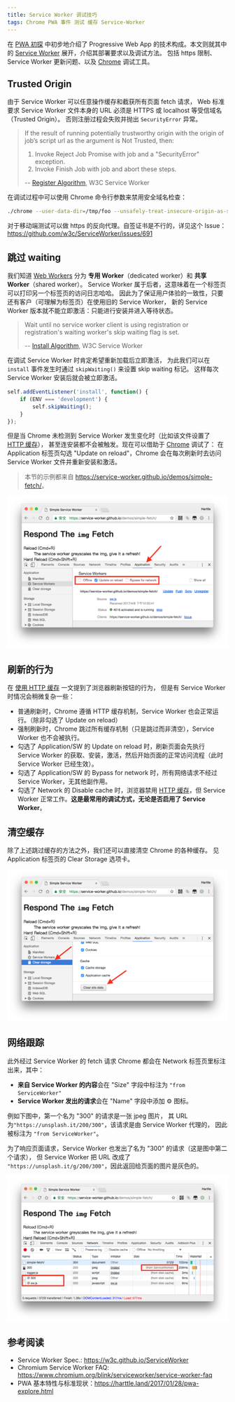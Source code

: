 ```yaml
---
title: Service Worker 调试技巧
tags: Chrome PWA 事件 测试 缓存 Service-Worker
---
```


在 [PWA 初探](/2017/01/28/pwa-explore.html) 中初步地介绍了 Progressive Web App
的技术构成。本文则就其中的 [Service Worker][sw] 展开，介绍其部署要求以及调试方法。
包括 https 限制、Service Worker 更新问题、以及 [Chrome][chrome] 调试工具。

<!--more-->

## Trusted Origin

由于 Service Worker 可以任意操作缓存和截获所有页面 fetch 请求，
Web 标准要求 Service Worker 文件本身的 URL 必须是 HTTPS 或 localhost 等受信域名（Trusted Origin）。
否则注册过程会失败并抛出 `SecurityError` 异常。

> If the result of running potentially trustworthy origin with the origin of job’s script url as the argument is Not Trusted, then:
>
> 1. Invoke Reject Job Promise with job and a "SecurityError" exception.
> 2. Invoke Finish Job with job and abort these steps.
>
> -- [Register Algorithm][register-algo], W3C Service Worker

在调试过程中可以使用 Chrome 命令行参数来禁用安全域名检查：

```bash
./chrome --user-data-dir=/tmp/foo --unsafely-treat-insecure-origin-as-secure=http://your.insecure.site
```

对于移动端测试可以做 https 的反向代理。自签证书是不行的，详见这个 Issue：
<https://github.com/w3c/ServiceWorker/issues/691>

## 跳过 waiting

我们知道 [Web Workers][web-worker] 分为 **专用 Worker**（dedicated worker）和 **共享 Worker**（shared worker）。
Service Worker 属于后者，这意味着在一个标签页可以打印另一个标签页的访问日志哈哈。
因此为了保证用户体验的一致性，只要还有客户（可理解为标签页）在使用旧的 Service Worker，
新的 Service Worker 版本就不能立即激活：只能进行安装并进入等待状态。

> Wait until no service worker client is using registration or registration's waiting worker's skip waiting flag is set.
>
> -- [Install Algorithm][install-algo], W3C Service Worker

在调试 Service Worker 时肯定希望重新加载后立即激活，
为此我们可以在 `install` 事件发生时通过 `skipWaiting()` 来设置 skip waiting 标记。
这样每次 Service Worker 安装后就会被立即激活。

```javascript
self.addEventListener('install', function() {
    if (ENV === 'development') {
        self.skipWaiting();
    }
});
```

但是当 Chrome 未检测到 Service Worker 发生变化时（比如该文件设置了 [HTTP 缓存][http-cache]），
甚至连安装都不会被触发。现在可以借助于 [Chrome][chrome] 调试了：
在 Application 标签页勾选 "Update on reload"，Chrome 会在每次刷新时去访问 Service Worker
文件并重新安装和激活。

> 本节的示例都来自 <https://service-worker.github.io/demos/simple-fetch/>。

![update on reload](/assets/img/blog/pwa/update-on-reload@2x.png)

## 刷新的行为

在 [使用 HTTP 缓存][http-cache] 一文提到了浏览器刷新按钮的行为，
但是有 Service Worker 时情况会稍微复杂一些：

* 普通刷新时，Chrome 遵循 HTTP 缓存机制，Service Worker 也会正常运行。（除非勾选了 Update on reload）
* 强制刷新时，Chrome 跳过所有缓存机制（只是跳过而非清空），Service Worker 也不会被执行。
* 勾选了 Application/SW 的 Update on reload 时，刷新页面会先执行 Service Worker 的获取、安装，激活，然后开始页面的正常访问流程（此时 Service Worker 已经生效）。
* 勾选了 Application/SW 的 Bypass for network 时，所有网络请求不经过 Service Worker，无其他副作用。
* 勾选了 Network 的 Disable cache 时，浏览器禁用 [HTTP 缓存][http-cache]，但 Service Worker 正常工作。**这是最常用的调试方式，无论是否启用了 Service Worker**。

## 清空缓存

除了上述跳过缓存的方法之外，我们还可以直接清空 Chrome 的各种缓存。
见 Application 标签页的 Clear Storage 选项卡。

![clear cache](/assets/img/blog/pwa/clear-cache@2x.png)

## 网络跟踪

此外经过 Service Worker 的 fetch 请求 Chrome 都会在 Network 标签页里标注出来，其中：

* **来自 Service Worker 的内容**会在 "Size" 字段中标注为 `"from ServiceWorker"`
* **Service Worker 发出的请求**会在 "Name" 字段中添加 ⚙ 图标。

例如下图中，第一个名为 "300" 的请求是一张 jpeg 图片，
其 URL 为`"https://unsplash.it/200/300"`，该请求是由 Service Worker 代理的，
因此被标注为 `"from ServiceWorker"`。

为了响应页面请求，Service Worker 也发出了名为 "300" 的请求（这是图中第二个请求），
但 Service Worker 把 URL 改成了 `"https://unsplash.it/g/200/300"`，因此返回给页面的图片是灰色的。

![service worker network](/assets/img/blog/pwa/service-worker-network@2x.png)

## 参考阅读

* Service Worker Spec.: <https://w3c.github.io/ServiceWorker>
* Chromium Service Worker FAQ: <https://www.chromium.org/blink/serviceworker/service-worker-faq>
* PWA 基本特性与标准现状：<https://harttle.land/2017/01/28/pwa-explore.html>

[sw]: https://w3c.github.io/ServiceWorker/
[register]: https://w3c.github.io/ServiceWorker/#navigator-service-worker-register
[register-algo]: https://w3c.github.io/ServiceWorker/#register-algorithm
[web-worker]: https://html.spec.whatwg.org/multipage/workers.html
[install-algo]: https://www.w3.org/TR/service-workers/#installation-algorithm
[chrome]: https://harttle.land/tags.html#Chrome
[http-cache]: /2017/04/04/using-http-cache.html
